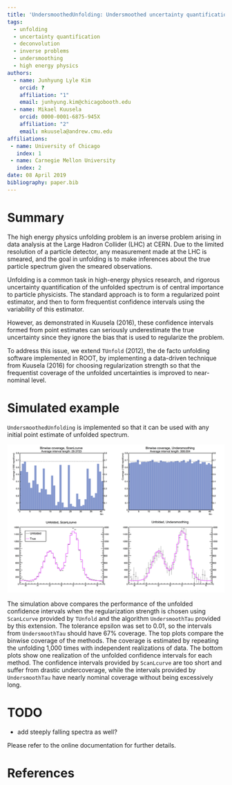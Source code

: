 ```yaml
---
title: 'UndersmoothedUnfolding: Undersmoothed uncertainty quantification for unfolding in ROOT'
tags:
  - unfolding
  - uncertainty quantification
  - deconvolution
  - inverse problems
  - undersmoothing
  - high energy physics
authors:
  - name: Junhyung Lyle Kim
    orcid: ?
    affiliation: "1"
    email: junhyung.kim@chicagobooth.edu
  - name: Mikael Kuusela
    orcid: 0000-0001-6875-945X
    affiliation: "2"
    email: mkuusela@andrew.cmu.edu
affiliations:
 - name: University of Chicago
   index: 1
 - name: Carnegie Mellon University
   index: 2
date: 08 April 2019
bibliography: paper.bib
---
```


# Summary

The high energy physics unfolding problem is an inverse problem arising in data analysis at the Large Hadron Collider (LHC) at CERN. Due to the limited resolution of a particle detector, any measurement made at the LHC is smeared, and the goal in unfolding is to make inferences about the true particle spectrum given the smeared observations.

Unfolding is a common task in high-energy physics research, and rigorous uncertainty quantification of the unfolded spectrum is of central importance to particle physicists. The standard approach is to form a regularized point estimator, and then to form frequentist confidence intervals using the variability of this estimator.

However, as demonstrated in Kuusela (2016), these confidence intervals formed from point estimates can seriously underestimate the true uncertainty since they ignore the bias that is used to regularize the problem.

To address this issue, we extend `TUnfold` (2012), the de facto unfolding software implemented in ROOT, by implementing a data-driven technique from Kuusela (2016) for choosing regularization strength so that the frequentist coverage of the unfolded uncertainties is improved to near-nominal level.


# Simulated example

`UndersmoothedUnfolding` is implemented so that it can be used with any initial point estimate of unfolded spectrum.

![Demonstration](UndersmoothDemo.png)

The simulation above compares the performance of the unfolded confidence intervals when the regularization strength is chosen using `ScanLcurve` provided by `TUnfold` and the algorithm `UndersmoothTau` provided by this extension. The tolerance epsilon was set to 0.01, so the intervals from `UndersmoothTau` should have 67% coverage. The top plots compare the binwise coverage of the methods. The coverage is estimated by repeating the unfolding 1,000 times with independent realizations of data. The bottom plots show one realization of the unfolded confidence intervals for each method. The confidence intervals provided by `ScanLcurve` are too short and suffer from drastic undercoverage, while the intervals provided by `UndersmoothTau` have nearly nominal coverage without being excessively long.

# TODO
- add steeply falling spectra as well?

Please refer to the online documentation for further details.

# References
